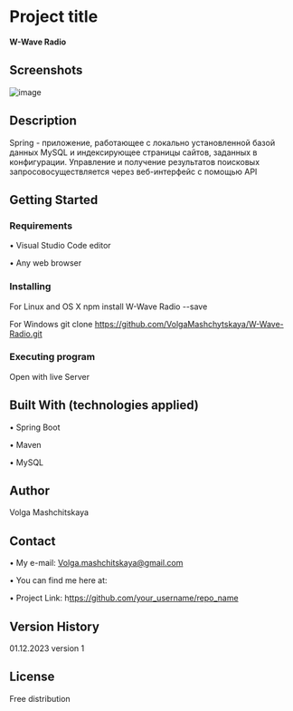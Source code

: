 # Project title
**W-Wave Radio**


## Screenshots

![image](https://github.com/VolgaMashchytskaya/W-Wave-Radio/assets/114110179/eed8aa9e-e09b-4cf8-8173-e24fd65b1516)

 
## Description

Spring - приложение, работающее с локально установленной базой данных MySQL и индексирующее страницы сайтов, заданных в конфигурации. 
Управление и получение результатов поисковых запросовосуществляется через веб-интерфейс с помощью API


## Getting Started

### Requirements

• Visual Studio Code editor

• Any web browser


### Installing

For Linux and OS X
npm install W-Wave Radio --save

For Windows
git clone https://github.com/VolgaMashchytskaya/W-Wave-Radio.git


### Executing program

Open with live Server


## Built With (technologies applied) 

•  Spring Boot

•  Maven

•  MySQL

## Author 

Volga Mashchitskaya


## Contact

•  My e-mail: Volga.mashchitskaya@gmail.com

•  You can find me here at: 

•  Project Link:  h[ttps://github.com/your_username/repo_name](https://github.com/VolgaMashchytskaya/W-Wave-Radio)


## Version History

01.12.2023 version 1


## License

Free distribution
